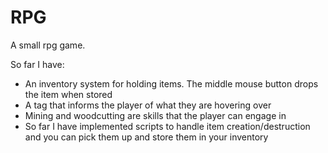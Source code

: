 # RPG

A small rpg game.

So far I have: 
  - An inventory system for holding items. The middle mouse button drops the item when stored
  - A tag that informs the player of what they are hovering over
  - Mining and woodcutting are skills that the player can engage in
  - So far I have implemented scripts to handle item creation/destruction and you can pick them up and store them in your inventory
  

